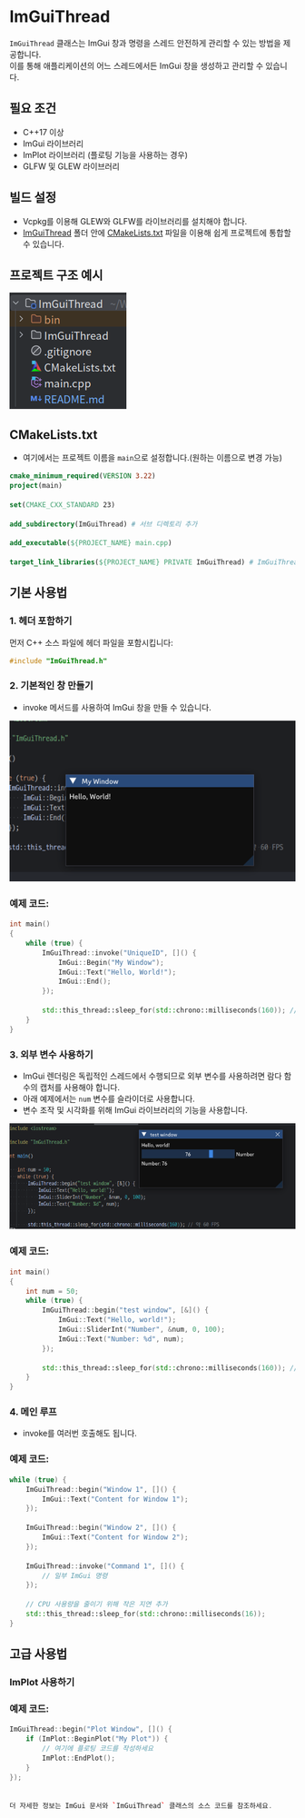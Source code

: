 # ImGuiThread
`ImGuiThread` 클래스는 ImGui 창과 명령을 스레드 안전하게 관리할 수 있는 방법을 제공합니다.\
이를 통해 애플리케이션의 어느 스레드에서든 ImGui 창을 생성하고 관리할 수 있습니다.

## 필요 조건
- C++17 이상
- ImGui 라이브러리
- ImPlot 라이브러리 (플로팅 기능을 사용하는 경우)
- GLFW 및 GLEW 라이브러리

## 빌드 설정
- Vcpkg를 이용해 GLEW와 GLFW를 라이브러리를 설치해야 합니다.
- [ImGuiThread](ImGuiThread) 폴더 안에 [CMakeLists.txt](ImGuiThread/CMakeLists.txt) 파일을 이용해 쉽게 프로젝트에 통합할 수 있습니다.

## 프로젝트 구조 예시
![img.png](ImGuiThread/image/img.png)

## CMakeLists.txt
- 여기에서는 프로젝트 이름을 `main`으로 설정합니다.(원하는 이름으로 변경 가능)
```cmake
cmake_minimum_required(VERSION 3.22)
project(main)

set(CMAKE_CXX_STANDARD 23)

add_subdirectory(ImGuiThread) # 서브 디렉토리 추가

add_executable(${PROJECT_NAME} main.cpp)

target_link_libraries(${PROJECT_NAME} PRIVATE ImGuiThread) # ImGuiThread 라이브러리 링크
```

## 기본 사용법

### 1. 헤더 포함하기

먼저 C++ 소스 파일에 헤더 파일을 포함시킵니다:

```c++
#include "ImGuiThread.h"
```

### 2. 기본적인 창 만들기
- invoke 메서드를 사용하여 ImGui 창을 만들 수 있습니다.

![img.png](ImGuiThread/img.png)
### 예제 코드:
```c++
int main()
{
    while (true) {
        ImGuiThread::invoke("UniqueID", []() {
            ImGui::Begin("My Window");
            ImGui::Text("Hello, World!");
            ImGui::End();
        });

        std::this_thread::sleep_for(std::chrono::milliseconds(160)); // 약 60 FPS
    }
}
```

### 3. 외부 변수 사용하기
- ImGui 렌더링은 독립적인 스레드에서 수행되므로 외부 변수를 사용하려면 람다 함수의 캡처를 사용해야 합니다.
- 아래 예제에서는 `num` 변수를 슬라이더로 사용합니다.
- 변수 조작 및 시각화를 위해 ImGui 라이브러리의 기능을 사용합니다.

![img_1.png](ImGuiThread/img_1.png)

### 예제 코드:
```c++
int main()
{
    int num = 50;
    while (true) {
        ImGuiThread::begin("test window", [&]() {
            ImGui::Text("Hello, world!");
            ImGui::SliderInt("Number", &num, 0, 100);
            ImGui::Text("Number: %d", num);
        });

        std::this_thread::sleep_for(std::chrono::milliseconds(160)); // 약 60 FPS
    }
}
```

### 4. 메인 루프

- invoke를 여러번 호출해도 됩니다.

### 예제 코드:
```c++
while (true) {
    ImGuiThread::begin("Window 1", []() {
        ImGui::Text("Content for Window 1");
    });

    ImGuiThread::begin("Window 2", []() {
        ImGui::Text("Content for Window 2");
    });

    ImGuiThread::invoke("Command 1", []() {
        // 일부 ImGui 명령
    });

    // CPU 사용량을 줄이기 위해 작은 지연 추가
    std::this_thread::sleep_for(std::chrono::milliseconds(16));
}
```

## 고급 사용법

### ImPlot 사용하기
### 예제 코드:
```c++
ImGuiThread::begin("Plot Window", []() {
    if (ImPlot::BeginPlot("My Plot")) {
        // 여기에 플로팅 코드를 작성하세요
        ImPlot::EndPlot();
    }
});


더 자세한 정보는 ImGui 문서와 `ImGuiThread` 클래스의 소스 코드를 참조하세요.
